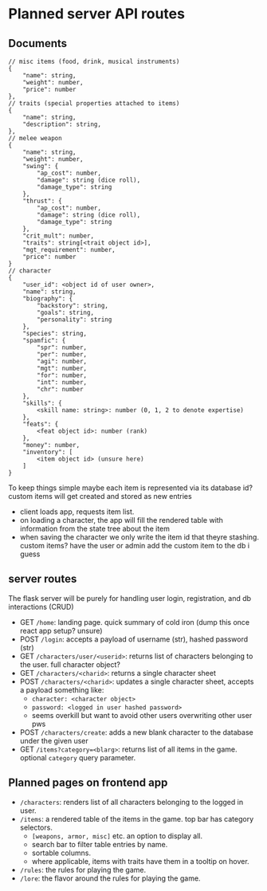# Planned server API routes

## Documents
```
// misc items (food, drink, musical instruments)
{
    "name": string,
    "weight": number,
    "price": number
},
// traits (special properties attached to items)
{
    "name": string,
    "description": string,
},
// melee weapon
{
    "name": string,
    "weight": number,
    "swing": {
        "ap_cost": number,
        "damage": string (dice roll),
        "damage_type": string
    },
    "thrust": {
        "ap_cost": number,
        "damage": string (dice roll),
        "damage_type": string
    },
    "crit_mult": number,
    "traits": string[<trait object id>],
    "mgt_requirement": number,
    "price": number
}
// character
{
    "user_id": <object id of user owner>,
    "name": string,
    "biography": {
        "backstory": string,
        "goals": string,
        "personality": string
    },
    "species": string,
    "spamfic": {
        "spr": number,
        "per": number,
        "agi": number,
        "mgt": number,
        "for": number,
        "int": number,
        "chr": number
    },
    "skills": {
        <skill name: string>: number (0, 1, 2 to denote expertise)
    },
    "feats": {
        <feat object id>: number (rank)
    },
    "money": number,
    "inventory": [
        <item object id> (unsure here)
    ]
}
```

To keep things simple maybe each item is represented via its database id? custom items will get created and stored as new entries
- client loads app, requests item list. 
- on loading a character, the app will fill the rendered table with information from the state tree about the item
- when saving the character we only write the item id that theyre stashing. custom items? have the user or admin add the custom item to the db i guess

## server routes
The flask server will be purely for handling user login, registration, and db interactions (CRUD)
- GET `/home`: landing page. quick summary of cold iron (dump this once react app setup? unsure)
- POST `/login`: accepts a payload of username (str), hashed password (str)
- GET `/characters/user/<userid>`: returns list of characters belonging to the user. full character object?
- GET `/characters/<charid>`: returns a single character sheet
- POST `/characters/<charid>`: updates a single character sheet, accepts a payload something like:
    - `character: <character object>`
    - `password: <logged in user hashed password>`
    - seems overkill but want to avoid other users overwriting other user pws
- POST `/characters/create`: adds a new blank character to the database under the given user
- GET `/items?category=<blarg>`: returns list of all items in the game. optional `category` query parameter.

## Planned pages on frontend app
- `/characters`: renders list of all characters belonging to the logged in user.
- `/items`: a rendered table of the items in the game. top bar has category selectors.
    - `[weapons, armor, misc]` etc. an option to display all.
    - search bar to filter table entries by name.
    - sortable columns.
    - where applicable, items with traits have them in a tooltip on hover.
- `/rules`: the rules for playing the game.
- `/lore`: the flavor around the rules for playing the game.
